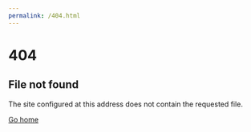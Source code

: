 ```yaml
---
permalink: /404.html
---
```


# 404

## File not found

The site configured at this address does not contain the requested file.

[Go home](https://carlpitt.github.io)
